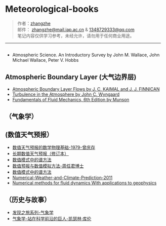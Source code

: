 # Meteorological-books
> 作者：[zhangzhe](https://philosopherz.github.io/)  
  邮件： zhangzhe@mail.iap.ac.cn & 1348729333@qq.com  
  笔记内容仅供学习参考，未经允许，请勿用于任何商业用途。
---
##
- Atmospheric Science. An Introductory Survey by John M. Wallace, John Michael Wallace, Peter V. Hobbs

## Atmospheric Boundary Layer (大气边界层)
- [Atmospheric Boundary Layer Flows by J. C. KAIMAL and J. J. FINNICAN](Atmospheric-boundary-layer/Atmospheric-Boundary-Layer-Flows.pdf)
- [Turbulence in the Atmosphere by John C. Wyngaard]()
- [Fundamentals of Fluid Mechanics, 6th Edition by Munson]()

## （气象学）


## (数值天气预报）
- [数值天气预报的数学物理基础-1979-曾庆存](数值天气预报的数学物理基础-1979-曾庆存)
- [长期数值天气预报（修订本）](长期数值天气预报（修订本）)
- [数值模式中的谱方法](数值模式中的谱方法)
- [数值预报与数值模拟方法-周任君博士](数值预报与数值模拟方法-周任君博士)
- [数值模式中的谱方法](数值模式中的谱方法)
- [Numerical-Weather-and-Climate-Prediction-2011](Numerical-Weather-and-Climate-Prediction-2011)
- [Numerical methods for fluid dynamics With applications to geophysics](Numerical-methods-for-fluid-dynamics-With-applications-to-geophysics)

## （历史与故事）
- [发现之旅系列-气象学](History-and-stories/发现之旅系列-气象学.pdf)
- [气象学-站在科学前沿的巨人-凯瑟林·库伦](History-and-stories/气象学-站在科学前沿的巨人-凯瑟林·库伦.pdf)

